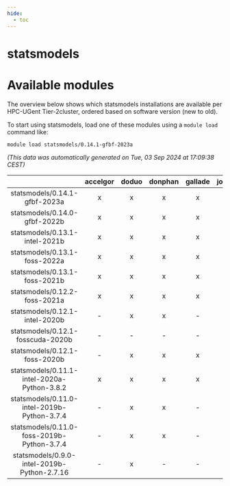 ```yaml
---
hide:
  - toc
---
```


statsmodels
===========

# Available modules


The overview below shows which statsmodels installations are available per HPC-UGent Tier-2cluster, ordered based on software version (new to old).

To start using statsmodels, load one of these modules using a `module load` command like:

```shell
module load statsmodels/0.14.1-gfbf-2023a
```

*(This data was automatically generated on Tue, 03 Sep 2024 at 17:09:38 CEST)*  

| |accelgor|doduo|donphan|gallade|joltik|shinx|skitty|
| :---: | :---: | :---: | :---: | :---: | :---: | :---: | :---: |
|statsmodels/0.14.1-gfbf-2023a|x|x|x|x|x|x|x|
|statsmodels/0.14.0-gfbf-2022b|x|x|x|x|x|-|x|
|statsmodels/0.13.1-intel-2021b|x|x|x|x|x|-|x|
|statsmodels/0.13.1-foss-2022a|x|x|x|x|x|-|x|
|statsmodels/0.13.1-foss-2021b|x|x|x|x|x|-|x|
|statsmodels/0.12.2-foss-2021a|x|x|x|x|x|-|x|
|statsmodels/0.12.1-intel-2020b|-|x|x|-|x|-|x|
|statsmodels/0.12.1-fosscuda-2020b|-|-|-|-|x|-|-|
|statsmodels/0.12.1-foss-2020b|-|x|x|x|x|-|x|
|statsmodels/0.11.1-intel-2020a-Python-3.8.2|x|x|x|x|x|-|x|
|statsmodels/0.11.0-intel-2019b-Python-3.7.4|-|x|x|-|x|-|x|
|statsmodels/0.11.0-foss-2019b-Python-3.7.4|-|x|x|-|x|-|x|
|statsmodels/0.9.0-intel-2019b-Python-2.7.16|-|x|-|-|-|-|x|
